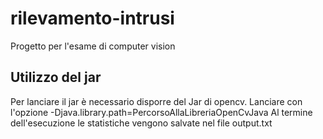 # rilevamento-intrusi
Progetto per l'esame di computer vision

## Utilizzo del jar
Per lanciare il jar è necessario disporre del Jar di opencv. Lanciare con l'opzione -Djava.library.path=PercorsoAllaLibreriaOpenCvJava
Al termine dell'esecuzione le statistiche vengono salvate nel file output.txt

